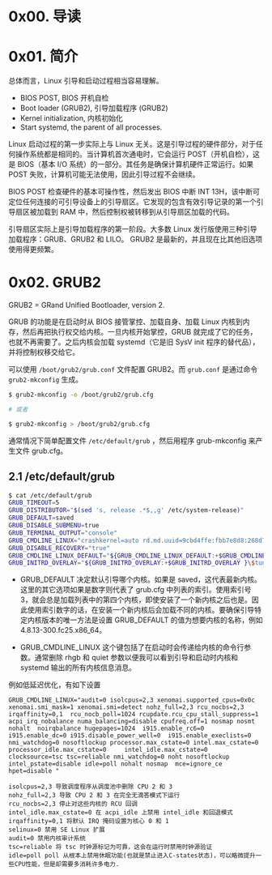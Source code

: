 # 0x00. 导读

# 0x01. 简介

总体而言，Linux 引导和启动过程相当容易理解。

- BIOS POST, BIOS 开机自检
- Boot loader (GRUB2), 引导加载程序 (GRUB2)
- Kernel initialization, 内核初始化
- Start systemd, the parent of all processes.

Linux 启动过程的第一步实际上与 Linux 无关。这是引导过程的硬件部分，对于任何操作系统都是相同的。当计算机首次通电时，它会运行 POST（开机自检），这是 BIOS（基本 I/O 系统）的一部分。其任务是确保计算机硬件正常运行。如果 POST 失败，计算机可能无法使用，因此引导过程不会继续。

BIOS POST 检查硬件的基本可操作性，然后发出 BIOS 中断 INT 13H，该中断可定位任何连接的可引导设备上的引导扇区。它发现的包含有效引导记录的第一个引导扇区被加载到 RAM 中，然后控制权被转移到从引导扇区加载的代码。

引导扇区实际上是引导加载程序的第一阶段。大多数 Linux 发行版使用三种引导加载程序：GRUB、GRUB2 和 LILO。 GRUB2 是最新的，并且现在比其他旧选项使用得更频繁。

# 0x02. GRUB2

GRUB2 = GRand Unified Bootloader, version 2.

GRUB 的功能是在启动时从 BIOS 接管掌控、加载自身、加载 Linux 内核到内存，然后再把执行权交给内核。一旦内核开始掌控，GRUB 就完成了它的任务，也就不再需要了。之后内核会加载 systemd（它是旧 SysV init 程序的替代品），并将控制权移交给它。

可以使用 `/boot/grub2/grub.conf` 文件配置 GRUB2。而 `grub.conf` 是通过命令 `grub2-mkconfig` 生成。

```bash
$ grub2-mkconfig -o /boot/grub2/grub.cfg

# 或者

$ grub2-mkconfig > /boot/grub2/grub.cfg

```

通常情况下简单配置文件 `/etc/default/grub` ，然后用程序 grub-mkconfig 来产生文件 grub.cfg。

## 2.1 /etc/default/grub

```bash
$ cat /etc/default/grub
GRUB_TIMEOUT=5
GRUB_DISTRIBUTOR="$(sed 's, release .*$,,g' /etc/system-release)"
GRUB_DEFAULT=saved
GRUB_DISABLE_SUBMENU=true
GRUB_TERMINAL_OUTPUT="console"
GRUB_CMDLINE_LINUX="crashkernel=auto rd.md.uuid=9cbd4ffe:fbb7e8d8:268d79b4:b01736e3 rd.lvm.lv=centos/root rd.md.uuid=2876e50d:9b65998e:b74c1b8d:2a7d8ba9 rd.lvm.lv=centos/swap rhgb quiet"
GRUB_DISABLE_RECOVERY="true"
GRUB_CMDLINE_LINUX_DEFAULT="${GRUB_CMDLINE_LINUX_DEFAULT:+$GRUB_CMDLINE_LINUX_DEFAULT }\$tuned_params"
GRUB_INITRD_OVERLAY="${GRUB_INITRD_OVERLAY:+$GRUB_INITRD_OVERLAY }\$tuned_initrd"
```

- GRUB_DEFAULT 决定默认引导哪个内核。如果是 saved，这代表最新内核。这里的其它选项如果是数字则代表了 grub.cfg 中列表的索引。使用索引号 3，就会总是加载列表中的第四个内核，即使安装了一个新内核之后也是。因此使用索引数字的话，在安装一个新内核后会加载不同的内核。要确保引导特定内核版本的唯一方法是设置 GRUB_DEFAULT 的值为想要内核的名称，例如 4.8.13-300.fc25.x86_64。

- GRUB_CMDLINE_LINUX 这个键包括了在启动时会传递给内核的命令行参数。通常删除 rhgb 和 quiet 参数以便我可以看到引导和启动时内核和 systemd 输出的所有内核信息消息。

例如低延迟优化，有如下设置
```
GRUB_CMDLINE_LINUX="audit=0 isolcpus=2,3 xenomai.supported_cpus=0x0c xenomai.smi_mask=1 xenomai.smi=detect nohz_full=2,3 rcu_nocbs=2,3 irqaffinity=0,1  rcu_nocb_poll=1024 rcupdate.rcu_cpu_stall_suppress=1 acpi_irq_nobalance numa_balancing=disable cpufreq.off=1 nosmap nosmt  nohalt  noirqbalance hugepages=1024  i915.enable_rc6=0 i915.enable_dc=0 i915.disable_power_well=0  i915.enable_execlists=0  nmi_watchdog=0 nosoftlockup processor.max_cstate=0 intel.max_cstate=0 processor_idle.max_cstate=0     intel_idle.max_cstate=0 clocksource=tsc tsc=reliable nmi_watchdog=0 noht nosoftlockup intel_pstate=disable idle=poll nohalt nosmap  mce=ignore_ce hpet=disable "

isolcpus=2,3 导致调度程序从调度池中删除 CPU 2 和 3
nohz_full=2,3 导致 CPU 2 和 3 在完全无滴答模式下运行
rcu_nocbs=2,3 停止对这些内核的 RCU 回调
intel_idle.max_cstate=0 在 acpi_idle 上禁用 intel_idle 和回退模式
irqaffinity=0,1 将默认 IRQ 掩码设置为核心 0 和 1
selinux=0 禁用 SE Linux 扩展
audit=0 禁用内核审计系统
tsc=reliable 将 tsc 时钟源标记为可靠，这会在运行时禁用时钟源验证
idle=poll poll 从根本上禁用休眠功能(也就是禁止进入C-states状态)，可以略微提升一些CPU性能，但是却需要多消耗许多电力.
```